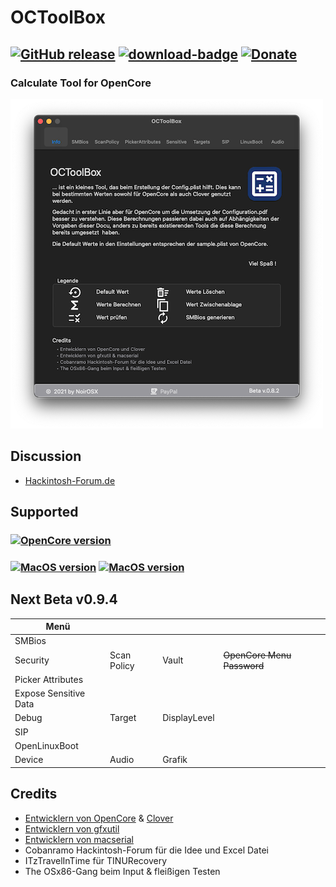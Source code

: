 # OCToolBox

[![GitHub release](https://img.shields.io/github/release/webfalter/OCToolBox?include_prereleases=&sort=semver&color=blue)](https://github.com/webfalter/OCToolBox/releases/)
[![download-badge](https://img.shields.io/github/downloads/webfalter/OCToolBox/total.svg?style=flat-square "Download status")](https://github.com/webfalter/OCToolBox/releases/latest "Download status")
[![Donate](https://img.shields.io/badge/-Buy%20me%20a%20coffee-orange.svg)](https://www.paypal.com/paypalme/webfalter)
-----

### Calculate Tool for OpenCore

![](./img/info.png)

## Discussion
- [Hackintosh-Forum.de](https://www.hackintosh-forum.de/forum/thread/54915-octoolbox-problem-und-ideenthread/)


## Supported
### [![OpenCore version](https://img.shields.io/badge/OpenCore-0.7.4+-informational.svg)](https://github.com/acidanthera/OpenCorePkg)
### [![MacOS version](https://img.shields.io/badge/Bigsur-11.6.0+-informational.svg)](https://www.apple.com/macos) [![MacOS version](https://img.shields.io/badge/Monterey-12.0.0+-informational.svg)](https://www.apple.com/macos) 

## Next Beta v0.9.4
| Menü | | | |
| ------------------- | --------------------------------- | --------------------------------- | --------------------------------- |
| SMBios | | | | 
| Security | Scan Policy | Vault | ~~OpenCore Menu Password~~ |
| Picker Attributes | | | | 
| Expose Sensitive Data |  | | | 
| Debug | Target | DisplayLevel | | 
| SIP | | | |
| OpenLinuxBoot | | | |
| Device | Audio| Grafik | |

## Credits
* [Entwicklern von OpenCore](https://github.com/acidanthera) & [Clover](https://github.com/CloverHackyColor/CloverBootloader)
* [Entwicklern von gfxutil](https://github.com/acidanthera/gfxutil)
* [Entwicklern von macserial](https://github.com/acidanthera/OpenCorePkg/tree/master/Utilities/macserial)
* Cobanramo Hackintosh-Forum für die Idee und Excel Datei
* ITzTravelInTime für TINURecovery
* The OSx86-Gang beim Input & fleißigen Testen

